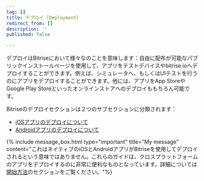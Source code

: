 ```yaml
---
tag: []
title: デプロイ (Deployment)
redirect_from: []
description: ''
published: false

---
```

デプロイはBitriseにおいて様々なのことを意味します：自由に配布が可能なパブリックインストールページを使用して、アプリをテストデバイスやbitrise.ioへデプロイすることができます。例えば、シミュレータへ、もしくはUIテストを行うのにアプリをデプロイすることができます。他には、アプリをApp StoreやGoogle Play Storeといったオンラインストアへのデプロイももちろん可能です。

Bitriseのデプロイセクションは２つのサブセクションに分類されます：

* [iOSアプリのデプロイについて]()
* [Androidアプリのデプロイについて](/jp/deploy/android-deploy/index/)

{% include message_box.html type="important" title="My message" content="これはネイティブのiOSとAndroidアプリがBitriseを使用してデプロイされるという意味ではありません。これらのガイドは、クロスプラットフォームのアプリをデプロイするのに非常に便利なものとなっています。詳細については[開始方法](/jp/getting-started/index/)のセクションをご覧ください。"%}